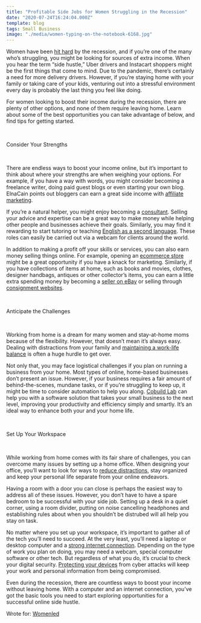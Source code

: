 ```yaml
---
title: "Profitable Side Jobs for Women Struggling in the Recession"
date: "2020-07-24T16:24:04.000Z"
template: blog
tags: Small Business
image: "./media/women-typing-on-the-notebook-6168.jpg"
---
```


Women have been [hit hard](https://edition.cnn.com/2020/05/11/economy/women-disadvantaged-economy-coronavirus/index.html) by the recession, and if you’re one of the many who’s struggling, you might be looking for sources of extra income. When you hear the term “side hustle,” Uber drivers and Instacart shoppers might be the first things that come to mind. Due to the pandemic, there’s certainly a need for more delivery drivers. However, if you’re staying home with your family or taking care of your kids, venturing out into a stressful environment every day is probably the last thing you feel like doing. 

For women looking to boost their income during the recession, there are plenty of other options, and none of them require leaving home. Learn about some of the best opportunities you can take advantage of below, and find tips for getting started. 

<br>

<title-2>Consider Your Strengths</title-2>

<br>

There are endless ways to boost your income online, but it’s important to think about where your strengths are when weighing your options. For example, if you have a way with words, you might consider becoming a freelance writer, doing paid guest blogs or even starting your own blog. ElnaCain points out bloggers can earn a great side income with [affiliate marketing](https://elnacain.com/blog/easy-ways-to-make-money/). 

If you’re a natural helper, you might enjoy becoming a [consultant](https://paulminors.com/blog/how-to-start-a-lifestyle-business/). Selling your advice and expertise can be a great way to make money while helping other people and businesses achieve their goals. Similarly, you may find it rewarding to start tutoring or teaching [English as a second language](https://www.moneycrashers.com/make-money-teaching-english-online/). These roles can easily be carried out via a webcam for clients around the world.  

In addition to making a profit off your skills or services, you can also earn money selling things online. For example, opening an [ecommerce store](https://www.optimonk.com/the-ultimate-guide-on-how-to-run-a-successful-ecommerce-store-in-2018/) might be a great opportunity if you have a knack for marketing. Similarly, if you have collections of items at home, such as books and movies, clothes, designer handbags, antiques or other collector’s items, you can earn a little extra spending money by becoming a [seller on eBay](https://www.sellbrite.com/blog/ebay-selling-tips/) or selling through [consignment websites](https://www.whowhatwear.com/the-best-resale-websites-you-should-know-about). 

<br>

<title-2>Anticipate the Challenges</title-2>

<br>

Working from home is a dream for many women and stay-at-home moms because of the flexibility. However, that doesn’t mean it’s always easy. Dealing with distractions from your family and [maintaining a work-life balance](https://mominformed.com/a-moms-guide-to-getting-a-great-work-life-balance/) is often a huge hurdle to get over.  

Not only that, you may face logistical challenges if you plan on running a business from your home. Most types of online, home-based businesses don’t present an issue. However, if your business requires a fair amount of behind-the-scenes, mundane tasks, or if you’re struggling to keep up, it might be time to consider automation to help you along. [Cobuild Lab](https://cobuildlab.com/) can help you with a software solution that takes your small business to the next level, improving your productivity and efficiency simply and smartly. It’s an ideal way to enhance both your and your home life.

<br>

<title-2>Set Up Your Workspace</title-2>

<br>

While working from home comes with its fair share of challenges, you can overcome many issues by setting up a home office. When designing your office, you’ll want to look for ways to [reduce distractions](https://www.thebalancecareers.com/top-distractions-for-telecommuters-to-avoid-4065663), stay organized and keep your personal life separate from your online endeavors. 

Having a room with a door you can close is perhaps the easiest way to address all of these issues. However, you don’t have to have a spare bedroom to be successful with your side job. Setting up a desk in a quiet corner, using a room divider, putting on noise cancelling headphones and establishing rules about when you shouldn’t be distrubed will all help you stay on task.

No matter where you set up your workspace, it’s important to gather all of the tech you’ll need to succeed. At the very least, you’ll need a laptop or desktop computer and a [strong internet connection](https://www.sciencealert.com/here-s-how-to-boost-your-internet-speed-when-everyone-is-working-from-home). Depending on the type of work you plan on doing, you may need a webcam, special computer software or other tech. But regardless of what you do, it’s crucial to check your digital security. [Protecting your devices](https://www.verizon.com/info/digital-security/) from cyber attacks will keep your work and personal information from being compromised.

Even during the recession, there are countless ways to boost your income without leaving home. With a computer and an internet connection, you’ve got the basic tools you need to start exploring opportunities for a successful online side hustle.

Wrote for: [Womenled](http://womenled.org/)

